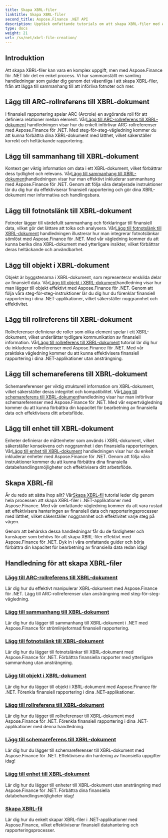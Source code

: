 ```yaml
---
title: Skapa XBRL-filer
linktitle: Skapa XBRL-filer
second_title: Aspose.Finance .NET API
description: Upptäck omfattande tutorials om att skapa XBRL-filer med Aspose.Finance för .NET. Lär dig att lägga till sammanhang, fotnoter, objekt, roller, scheman och enheter utan ansträngning.
type: docs
weight: 21
url: /sv/net/xbrl-file-creation/
---
```


## Introduktion

Att skapa XBRL-filer kan vara en komplex uppgift, men med Aspose.Finance för .NET blir det en enkel process. Vi har sammanställt en samling handledningar som guidar dig genom det väsentliga i att skapa XBRL-filer, från att lägga till sammanhang till att införliva fotnoter och mer.

## Lägg till ARC-rollreferens till XBRL-dokument

 I finansiell rapportering spelar ARC (Arcrole) en avgörande roll för att definiera relationer mellan element. Vår[Lägg till ARC-rollreferens till XBRL-dokument](./add-arc-role-reference-to-xbrl-document/) handledningen visar hur du enkelt införlivar ARC-rollreferenser med Aspose.Finance för .NET. Med steg-för-steg-vägledning kommer du att kunna förbättra dina XBRL-dokument med lätthet, vilket säkerställer korrekt och heltäckande rapportering.

## Lägg till sammanhang till XBRL-dokument

 Kontext ger viktig information om data i ett XBRL-dokument, vilket förbättrar dess tydlighet och relevans. Vår[Lägg till sammanhang till XBRL-dokument](./add-context-to-xbrl-document/)handledningen visar hur man effektivt inkluderar sammanhang med Aspose.Finance för .NET. Genom att följa våra detaljerade instruktioner lär du dig hur du effektiviserar finansiell rapportering och gör dina XBRL-dokument mer informativa och handlingsbara.

## Lägg till fotnotslänk till XBRL-dokument

 Fotnoter lägger till värdefullt sammanhang och förklaringar till finansiell data, vilket gör det lättare att tolka och analysera. Vår[Lägg till fotnotslänk till XBRL-dokument](./add-footnote-link-to-xbrl-document/) handledningen illustrerar hur man integrerar fotnotslänkar sömlöst med Aspose.Finance för .NET. Med vår vägledning kommer du att kunna berika dina XBRL-dokument med ytterligare insikter, vilket förbättrar deras heltäckande och användbarhet.

## Lägg till objekt i XBRL-dokument

 Objekt är byggstenarna i XBRL-dokument, som representerar enskilda delar av finansiell data. Vår[Lägg till objekt i XBRL-dokument](./add-item-to-xbrl-document/)handledning visar hur man lägger till objekt effektivt med Aspose.Finance för .NET. Genom att följa våra steg-för-steg-instruktioner lär du dig hur du förenklar finansiell rapportering i dina .NET-applikationer, vilket säkerställer noggrannhet och effektivitet.

## Lägg till rollreferens till XBRL-dokument

 Rollreferenser definierar de roller som olika element spelar i ett XBRL-dokument, vilket underlättar tydligare kommunikation av finansiell information. Vår[Lägg till rollreferens till XBRL-dokument](./add-role-reference-to-xbrl-document/) tutorial lär dig hur du inkluderar rollreferenser med Aspose.Finance för .NET. Med vår praktiska vägledning kommer du att kunna effektivisera finansiell rapportering i dina .NET-applikationer utan ansträngning.

## Lägg till schemareferens till XBRL-dokument

 Schemareferenser ger viktig strukturell information om XBRL-dokument, vilket säkerställer deras integritet och kompatibilitet. Vår[Lägg till schemareferens till XBRL-dokument](./add-schema-reference-to-xbrl-document/)handledning visar hur man införlivar schemareferenser med Aspose.Finance för .NET. Med vår expertvägledning kommer du att kunna förbättra din kapacitet för bearbetning av finansiella data och effektivisera ditt arbetsflöde.

## Lägg till enhet till XBRL-dokument

 Enheter definierar de måttenheter som används i XBRL-dokument, vilket säkerställer konsekvens och noggrannhet i den finansiella rapporteringen. Vår[Lägg till enhet till XBRL-dokument](./add-unit-to-xbrl-document/) handledningen visar hur du enkelt inkluderar enheter med Aspose.Finance för .NET. Genom att följa våra instruktioner kommer du att kunna förbättra dina finansiella databehandlingsmöjligheter och effektivisera ditt arbetsflöde.

## Skapa XBRL-fil

 Är du redo att sätta ihop allt? Vår[Skapa XBRL-fil](./create-xbrl-file/) tutorial leder dig genom hela processen att skapa XBRL-filer i .NET-applikationer med Aspose.Finance. Med vår omfattande vägledning kommer du att vara rustad att effektivisera hanteringen av finansiell data och rapporteringsprocesser med lätthet, vilket säkerställer noggrannhet och effektivitet varje steg på vägen.

Genom att behärska dessa handledningar får du de färdigheter och kunskaper som behövs för att skapa XBRL-filer effektivt med Aspose.Finance för .NET. Dyk in i våra omfattande guider och börja förbättra din kapacitet för bearbetning av finansiella data redan idag!
## Handledning för att skapa XBRL-filer
### [Lägg till ARC-rollreferens till XBRL-dokument](./add-arc-role-reference-to-xbrl-document/)
Lär dig hur du effektivt manipulerar XBRL-dokument med Aspose.Finance för .NET. Lägg till ARC-rollreferenser utan ansträngning med steg-för-steg-vägledning.
### [Lägg till sammanhang till XBRL-dokument](./add-context-to-xbrl-document/)
Lär dig hur du lägger till sammanhang till XBRL-dokument i .NET med Aspose.Finance för strömlinjeformad finansiell rapportering.
### [Lägg till fotnotslänk till XBRL-dokument](./add-footnote-link-to-xbrl-document/)
Lär dig hur du lägger till fotnotslänkar till XBRL-dokument med Aspose.Finance för .NET. Förbättra finansiella rapporter med ytterligare sammanhang utan ansträngning.
### [Lägg till objekt i XBRL-dokument](./add-item-to-xbrl-document/)
Lär dig hur du lägger till objekt i XBRL-dokument med Aspose.Finance för .NET. Förenkla finansiell rapportering i dina .NET-applikationer.
### [Lägg till rollreferens till XBRL-dokument](./add-role-reference-to-xbrl-document/)
Lär dig hur du lägger till rollreferenser till XBRL-dokument med Aspose.Finance för .NET. Förenkla finansiell rapportering i dina .NET-applikationer med denna handledning.
### [Lägg till schemareferens till XBRL-dokument](./add-schema-reference-to-xbrl-document/)
Lär dig hur du lägger till schemareferenser till XBRL-dokument med Aspose.Finance för .NET. Effektivisera din hantering av finansiella uppgifter idag!
### [Lägg till enhet till XBRL-dokument](./add-unit-to-xbrl-document/)
Lär dig hur du lägger till enheter till XBRL-dokument utan ansträngning med Aspose.Finance för .NET. Förbättra dina finansiella databehandlingsmöjligheter idag!
### [Skapa XBRL-fil](./create-xbrl-file/)
Lär dig hur du enkelt skapar XBRL-filer i .NET-applikationer med Aspose.Finance, vilket effektiviserar finansiell datahantering och rapporteringsprocesser.